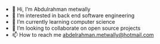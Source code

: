 - 👋 Hi, I’m Abdulrahman metwally
- 👀 I’m interested in back end software engineering
- 🌱 I’m currently learning computer science
- 💞️ I’m looking to collaborate on open source projects
- 📫 How to reach me abdelrahman.metwally@hotmail.com

<!---
metwalla/metwalla is a ✨ special ✨ repository because its `README.md` (this file) appears on your GitHub profile.
You can click the Preview link to take a look at your changes.
--->
